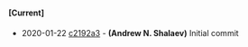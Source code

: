 
#### [Current]

#### 
 * 2020-01-22 [c2192a3](../../commit/c2192a3) - __(Andrew N. Shalaev)__ Initial commit
